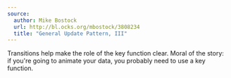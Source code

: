 ```yaml
---
source:
  author: Mike Bostock
  url: http://bl.ocks.org/mbostock/3808234
  title: "General Update Pattern, III"
---
```


Transitions help make the role of the key function clear. Moral of the story: if you're going to animate your data, you probably need to use a key function.
